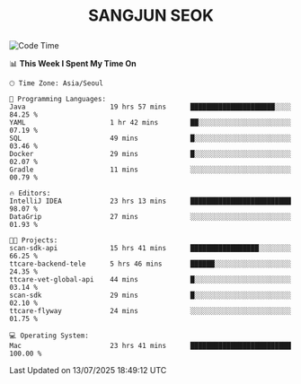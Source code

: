 <h1>
 <p align="center">
   SANGJUN SEOK
 </p>
</h1>

<!--START_SECTION:waka-->
![Code Time](http://img.shields.io/badge/Code%20Time-4%2C492%20hrs%2047%20mins-blue)

📊 **This Week I Spent My Time On** 

```text
🕑︎ Time Zone: Asia/Seoul

💬 Programming Languages: 
Java                     19 hrs 57 mins      █████████████████████░░░░   84.25 % 
YAML                     1 hr 42 mins        ██░░░░░░░░░░░░░░░░░░░░░░░   07.19 % 
SQL                      49 mins             █░░░░░░░░░░░░░░░░░░░░░░░░   03.46 % 
Docker                   29 mins             █░░░░░░░░░░░░░░░░░░░░░░░░   02.07 % 
Gradle                   11 mins             ░░░░░░░░░░░░░░░░░░░░░░░░░   00.79 % 

🔥 Editors: 
IntelliJ IDEA            23 hrs 13 mins      █████████████████████████   98.07 % 
DataGrip                 27 mins             ░░░░░░░░░░░░░░░░░░░░░░░░░   01.93 % 

🐱‍💻 Projects: 
scan-sdk-api             15 hrs 41 mins      █████████████████░░░░░░░░   66.25 % 
ttcare-backend-tele      5 hrs 46 mins       ██████░░░░░░░░░░░░░░░░░░░   24.35 % 
ttcare-vet-global-api    44 mins             █░░░░░░░░░░░░░░░░░░░░░░░░   03.14 % 
scan-sdk                 29 mins             █░░░░░░░░░░░░░░░░░░░░░░░░   02.10 % 
ttcare-flyway            24 mins             ░░░░░░░░░░░░░░░░░░░░░░░░░   01.75 % 

💻 Operating System: 
Mac                      23 hrs 41 mins      █████████████████████████   100.00 % 
```


 Last Updated on 13/07/2025 18:49:12 UTC
<!--END_SECTION:waka-->
